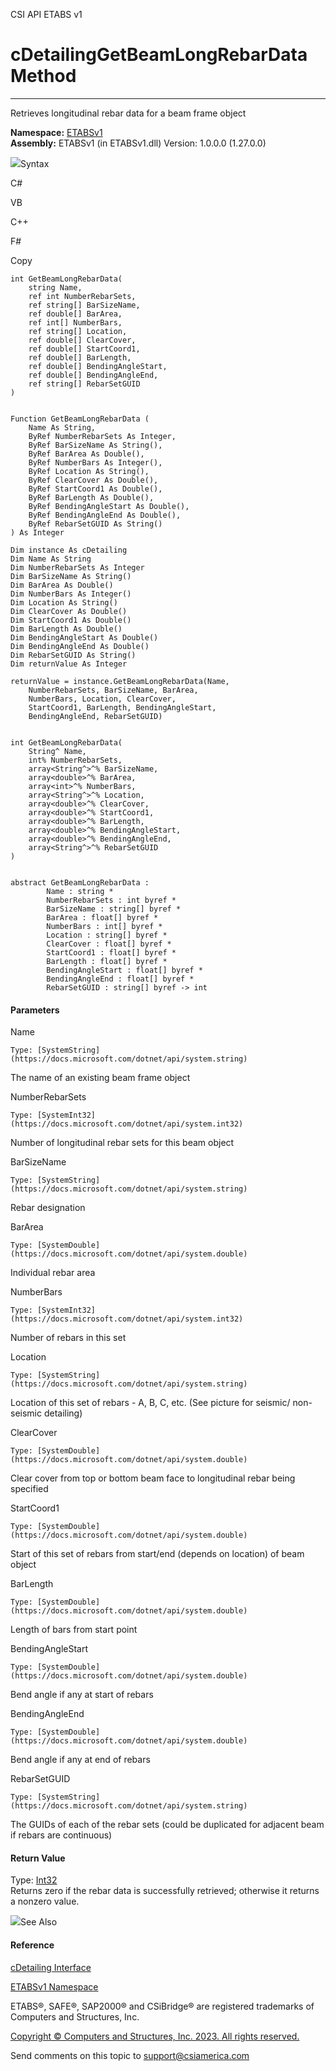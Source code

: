 ﻿

CSI API ETABS v1

# cDetailingGetBeamLongRebarData Method  
  
---  
  
Retrieves longitudinal rebar data for a beam frame object

**Namespace:** [ETABSv1](2780f1b8-2033-5289-2298-1cdb2a7508d9.htm)  
**Assembly:** ETABSv1 (in ETABSv1.dll) Version: 1.0.0.0 (1.27.0.0)

![](../icons/SectionExpanded.png)Syntax

C#

VB

C++

F#

Copy

    
    
    int GetBeamLongRebarData(
    	string Name,
    	ref int NumberRebarSets,
    	ref string[] BarSizeName,
    	ref double[] BarArea,
    	ref int[] NumberBars,
    	ref string[] Location,
    	ref double[] ClearCover,
    	ref double[] StartCoord1,
    	ref double[] BarLength,
    	ref double[] BendingAngleStart,
    	ref double[] BendingAngleEnd,
    	ref string[] RebarSetGUID
    )
    
    
    Function GetBeamLongRebarData ( 
    	Name As String,
    	ByRef NumberRebarSets As Integer,
    	ByRef BarSizeName As String(),
    	ByRef BarArea As Double(),
    	ByRef NumberBars As Integer(),
    	ByRef Location As String(),
    	ByRef ClearCover As Double(),
    	ByRef StartCoord1 As Double(),
    	ByRef BarLength As Double(),
    	ByRef BendingAngleStart As Double(),
    	ByRef BendingAngleEnd As Double(),
    	ByRef RebarSetGUID As String()
    ) As Integer
    
    Dim instance As cDetailing
    Dim Name As String
    Dim NumberRebarSets As Integer
    Dim BarSizeName As String()
    Dim BarArea As Double()
    Dim NumberBars As Integer()
    Dim Location As String()
    Dim ClearCover As Double()
    Dim StartCoord1 As Double()
    Dim BarLength As Double()
    Dim BendingAngleStart As Double()
    Dim BendingAngleEnd As Double()
    Dim RebarSetGUID As String()
    Dim returnValue As Integer
    
    returnValue = instance.GetBeamLongRebarData(Name, 
    	NumberRebarSets, BarSizeName, BarArea, 
    	NumberBars, Location, ClearCover, 
    	StartCoord1, BarLength, BendingAngleStart, 
    	BendingAngleEnd, RebarSetGUID)
    
    
    int GetBeamLongRebarData(
    	String^ Name, 
    	int% NumberRebarSets, 
    	array<String^>^% BarSizeName, 
    	array<double>^% BarArea, 
    	array<int>^% NumberBars, 
    	array<String^>^% Location, 
    	array<double>^% ClearCover, 
    	array<double>^% StartCoord1, 
    	array<double>^% BarLength, 
    	array<double>^% BendingAngleStart, 
    	array<double>^% BendingAngleEnd, 
    	array<String^>^% RebarSetGUID
    )
    
    
    abstract GetBeamLongRebarData : 
            Name : string * 
            NumberRebarSets : int byref * 
            BarSizeName : string[] byref * 
            BarArea : float[] byref * 
            NumberBars : int[] byref * 
            Location : string[] byref * 
            ClearCover : float[] byref * 
            StartCoord1 : float[] byref * 
            BarLength : float[] byref * 
            BendingAngleStart : float[] byref * 
            BendingAngleEnd : float[] byref * 
            RebarSetGUID : string[] byref -> int 
    

#### Parameters

Name

    Type: [SystemString](https://docs.microsoft.com/dotnet/api/system.string)  
The name of an existing beam frame object

NumberRebarSets

    Type: [SystemInt32](https://docs.microsoft.com/dotnet/api/system.int32)  
Number of longitudinal rebar sets for this beam object

BarSizeName

    Type: [SystemString](https://docs.microsoft.com/dotnet/api/system.string)  
Rebar designation

BarArea

    Type: [SystemDouble](https://docs.microsoft.com/dotnet/api/system.double)  
Individual rebar area

NumberBars

    Type: [SystemInt32](https://docs.microsoft.com/dotnet/api/system.int32)  
Number of rebars in this set

Location

    Type: [SystemString](https://docs.microsoft.com/dotnet/api/system.string)  
Location of this set of rebars - A, B, C, etc. (See picture for seismic/ non-
seismic detailing)

ClearCover

    Type: [SystemDouble](https://docs.microsoft.com/dotnet/api/system.double)  
Clear cover from top or bottom beam face to longitudinal rebar being specified

StartCoord1

    Type: [SystemDouble](https://docs.microsoft.com/dotnet/api/system.double)  
Start of this set of rebars from start/end (depends on location) of beam
object

BarLength

    Type: [SystemDouble](https://docs.microsoft.com/dotnet/api/system.double)  
Length of bars from start point

BendingAngleStart

    Type: [SystemDouble](https://docs.microsoft.com/dotnet/api/system.double)  
Bend angle if any at start of rebars

BendingAngleEnd

    Type: [SystemDouble](https://docs.microsoft.com/dotnet/api/system.double)  
Bend angle if any at end of rebars

RebarSetGUID

    Type: [SystemString](https://docs.microsoft.com/dotnet/api/system.string)  
The GUIDs of each of the rebar sets (could be duplicated for adjacent beam if
rebars are continuous)

#### Return Value

Type: [Int32](https://docs.microsoft.com/dotnet/api/system.int32)  
Returns zero if the rebar data is successfully retrieved; otherwise it returns
a nonzero value.

![](../icons/SectionExpanded.png)See Also

#### Reference

[cDetailing Interface](361a91e7-25b4-8a09-dff9-a6b292f4ba73.htm)

[ETABSv1 Namespace](2780f1b8-2033-5289-2298-1cdb2a7508d9.htm)

ETABS®, SAFE®, SAP2000® and CSiBridge® are registered trademarks of Computers
and Structures, Inc.  

[Copyright © Computers and Structures, Inc. 2023. All rights
reserved.](http://www.csiamerica.com)

Send comments on this topic to
[support@csiamerica.com](mailto:support%40csiamerica.com?Subject=CSI%20API%20ETABS%20v1)

